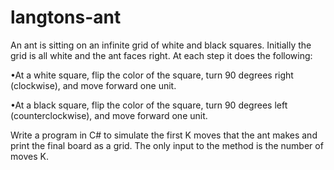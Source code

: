# langtons-ant

An ant is sitting on an infinite grid of white and black squares. Initially the grid is all white and the ant faces right. 
At each step it does the following:

•At a white square, flip the color of the square, turn 90 degrees right (clockwise), and move forward one unit.

•At a black square, flip the color of the square, turn 90 degrees left (counterclockwise), and move forward one unit.

Write a program in C# to simulate the first K moves that the ant makes and print the final board as a grid.  The only input to the method is the number of moves K.